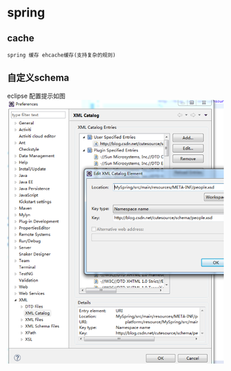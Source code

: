 # spring 

## cache
	spring 缓存 ehcache缓存(支持复杂的规则)

## 自定义schema

eclipse 配置提示如图 ![自定义schema.png](schema.png)
